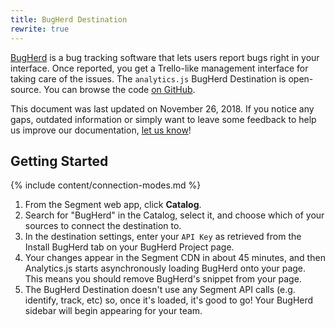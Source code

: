 ```yaml
---
title: BugHerd Destination
rewrite: true
---
```

[BugHerd](http://bugherd.com/?utm_source=segmentio&utm_medium=docs&utm_campaign=partners) is a bug tracking software that lets users report bugs right in your interface. Once reported, you get a Trello-like management interface for taking care of the issues. The `analytics.js` BugHerd Destination is open-source. You can browse the code [on GitHub](https://github.com/segment-integrations/analytics.js-integration-bugherd).

This document was last updated on November 26, 2018. If you notice any gaps, outdated information or simply want to leave some feedback to help us improve our documentation, [let us know](https://segment.com/help/contact)!

## Getting Started

{% include content/connection-modes.md %}

  1. From the Segment web app, click **Catalog**.
  2. Search for "BugHerd" in the Catalog, select it, and choose which of your sources to connect the destination to.
  3. In the destination settings, enter your `API Key` as retrieved from the Install BugHerd tab on your BugHerd Project page.
  4. Your changes appear in the Segment CDN in about 45 minutes, and then Analytics.js starts asynchronously loading BugHerd onto your page. This means you should remove BugHerd's snippet from your page.
  5. The BugHerd Destination doesn't use any Segment API calls (e.g. identify, track, etc) so, once it's loaded, it's good to go! Your BugHerd sidebar will begin appearing for your team.
